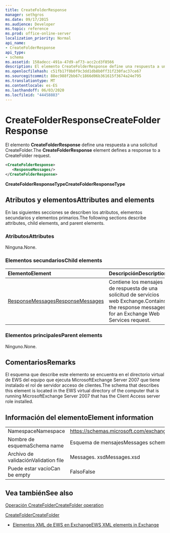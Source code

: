 ```yaml
---
title: CreateFolderResponse
manager: sethgros
ms.date: 09/17/2015
ms.audience: Developer
ms.topic: reference
ms.prod: office-online-server
localization_priority: Normal
api_name:
- CreateFolderResponse
api_type:
- schema
ms.assetid: 158adecc-491a-47d9-af73-acc2cd3f8566
description: El elemento CreateFolderResponse define una respuesta a una solicitud CreateFolder.
ms.openlocfilehash: c51fb17f0b0f9c3dd1db8b0ff31f230fac37ce67
ms.sourcegitcommit: 88ec988f2bb67c1866d06b361615f3674a24e795
ms.translationtype: MT
ms.contentlocale: es-ES
ms.lasthandoff: 06/03/2020
ms.locfileid: "44458883"
---
```

# <a name="createfolderresponse"></a><span data-ttu-id="a5129-103">CreateFolderResponse</span><span class="sxs-lookup"><span data-stu-id="a5129-103">CreateFolderResponse</span></span>

<span data-ttu-id="a5129-104">El elemento **CreateFolderResponse** define una respuesta a una solicitud CreateFolder.</span><span class="sxs-lookup"><span data-stu-id="a5129-104">The **CreateFolderResponse** element defines a response to a CreateFolder request.</span></span> 
  
```xml
<CreateFolderResponse>
   <ResponseMessages/>
</CreateFolderResponse>
```

 <span data-ttu-id="a5129-105">**CreateFolderResponseType**</span><span class="sxs-lookup"><span data-stu-id="a5129-105">**CreateFolderResponseType**</span></span>
## <a name="attributes-and-elements"></a><span data-ttu-id="a5129-106">Atributos y elementos</span><span class="sxs-lookup"><span data-stu-id="a5129-106">Attributes and elements</span></span>

<span data-ttu-id="a5129-107">En las siguientes secciones se describen los atributos, elementos secundarios y elementos primarios.</span><span class="sxs-lookup"><span data-stu-id="a5129-107">The following sections describe attributes, child elements, and parent elements.</span></span>
  
### <a name="attributes"></a><span data-ttu-id="a5129-108">Atributos</span><span class="sxs-lookup"><span data-stu-id="a5129-108">Attributes</span></span>

<span data-ttu-id="a5129-109">Ninguna.</span><span class="sxs-lookup"><span data-stu-id="a5129-109">None.</span></span>
  
### <a name="child-elements"></a><span data-ttu-id="a5129-110">Elementos secundarios</span><span class="sxs-lookup"><span data-stu-id="a5129-110">Child elements</span></span>

|<span data-ttu-id="a5129-111">**Elemento**</span><span class="sxs-lookup"><span data-stu-id="a5129-111">**Element**</span></span>|<span data-ttu-id="a5129-112">**Descripción**</span><span class="sxs-lookup"><span data-stu-id="a5129-112">**Description**</span></span>|
|:-----|:-----|
|[<span data-ttu-id="a5129-113">ResponseMessages</span><span class="sxs-lookup"><span data-stu-id="a5129-113">ResponseMessages</span></span>](responsemessages.md) <br/> |<span data-ttu-id="a5129-114">Contiene los mensajes de respuesta de una solicitud de servicios web Exchange.</span><span class="sxs-lookup"><span data-stu-id="a5129-114">Contains the response messages for an Exchange Web Services request.</span></span>  <br/> |
   
### <a name="parent-elements"></a><span data-ttu-id="a5129-115">Elementos principales</span><span class="sxs-lookup"><span data-stu-id="a5129-115">Parent elements</span></span>

<span data-ttu-id="a5129-116">Ninguno.</span><span class="sxs-lookup"><span data-stu-id="a5129-116">None.</span></span>
  
## <a name="remarks"></a><span data-ttu-id="a5129-117">Comentarios</span><span class="sxs-lookup"><span data-stu-id="a5129-117">Remarks</span></span>

<span data-ttu-id="a5129-118">El esquema que describe este elemento se encuentra en el directorio virtual de EWS del equipo que ejecuta MicrosoftExchange Server 2007 que tiene instalado el rol de servidor acceso de clientes.</span><span class="sxs-lookup"><span data-stu-id="a5129-118">The schema that describes this element is located in the EWS virtual directory of the computer that is running MicrosoftExchange Server 2007 that has the Client Access server role installed.</span></span>
  
## <a name="element-information"></a><span data-ttu-id="a5129-119">Información del elemento</span><span class="sxs-lookup"><span data-stu-id="a5129-119">Element information</span></span>

|||
|:-----|:-----|
|<span data-ttu-id="a5129-120">Namespace</span><span class="sxs-lookup"><span data-stu-id="a5129-120">Namespace</span></span>  <br/> |https://schemas.microsoft.com/exchange/services/2006/messages  <br/> |
|<span data-ttu-id="a5129-121">Nombre de esquema</span><span class="sxs-lookup"><span data-stu-id="a5129-121">Schema name</span></span>  <br/> |<span data-ttu-id="a5129-122">Esquema de mensajes</span><span class="sxs-lookup"><span data-stu-id="a5129-122">Messages schema</span></span>  <br/> |
|<span data-ttu-id="a5129-123">Archivo de validación</span><span class="sxs-lookup"><span data-stu-id="a5129-123">Validation file</span></span>  <br/> |<span data-ttu-id="a5129-124">Messages. xsd</span><span class="sxs-lookup"><span data-stu-id="a5129-124">Messages.xsd</span></span>  <br/> |
|<span data-ttu-id="a5129-125">Puede estar vacío</span><span class="sxs-lookup"><span data-stu-id="a5129-125">Can be empty</span></span>  <br/> |<span data-ttu-id="a5129-126">Falso</span><span class="sxs-lookup"><span data-stu-id="a5129-126">False</span></span>  <br/> |
   
## <a name="see-also"></a><span data-ttu-id="a5129-127">Vea también</span><span class="sxs-lookup"><span data-stu-id="a5129-127">See also</span></span>



[<span data-ttu-id="a5129-128">Operación CreateFolder</span><span class="sxs-lookup"><span data-stu-id="a5129-128">CreateFolder operation</span></span>](createfolder-operation.md)
  
[<span data-ttu-id="a5129-129">CreateFolder</span><span class="sxs-lookup"><span data-stu-id="a5129-129">CreateFolder</span></span>](createfolder.md)


- [<span data-ttu-id="a5129-130">Elementos XML de EWS en Exchange</span><span class="sxs-lookup"><span data-stu-id="a5129-130">EWS XML elements in Exchange</span></span>](ews-xml-elements-in-exchange.md)

